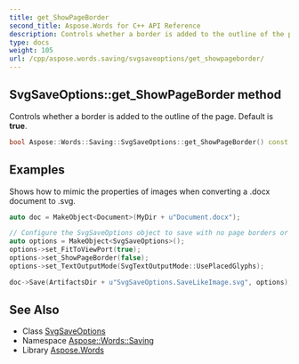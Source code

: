 ```yaml
---
title: get_ShowPageBorder
second_title: Aspose.Words for C++ API Reference
description: Controls whether a border is added to the outline of the page. Default is true.
type: docs
weight: 105
url: /cpp/aspose.words.saving/svgsaveoptions/get_showpageborder/
---
```

## SvgSaveOptions::get_ShowPageBorder method


Controls whether a border is added to the outline of the page. Default is **true**.

```cpp
bool Aspose::Words::Saving::SvgSaveOptions::get_ShowPageBorder() const
```


## Examples



Shows how to mimic the properties of images when converting a .docx document to .svg. 
```cpp
auto doc = MakeObject<Document>(MyDir + u"Document.docx");

// Configure the SvgSaveOptions object to save with no page borders or selectable text.
auto options = MakeObject<SvgSaveOptions>();
options->set_FitToViewPort(true);
options->set_ShowPageBorder(false);
options->set_TextOutputMode(SvgTextOutputMode::UsePlacedGlyphs);

doc->Save(ArtifactsDir + u"SvgSaveOptions.SaveLikeImage.svg", options);
```

## See Also

* Class [SvgSaveOptions](../)
* Namespace [Aspose::Words::Saving](../../)
* Library [Aspose.Words](../../../)
